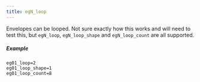 ```yaml
---
title: egN_loop
---
```

Envelopes can be looped. Not sure exactly how this works and will need to test
this, but `egN_loop`, `egN_loop_shape` and `egN_loop_count` are all supported.

##### Example

```
eg01_loop=2
eg01_loop_shape=1
eg01_loop_count=8
```

